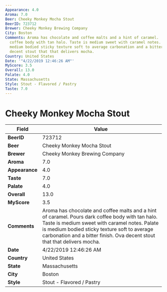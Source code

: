 ```yaml
---
Appearance: 4.0
Aroma: 7.0
Beer: Cheeky Monkey Mocha Stout
BeerID: 723712
Brewer: Cheeky Monkey Brewing Company
City: Boston
Comments: Aroma has chocolate and coffee malts and a hint of caramel.  Pours dark
  coffee body with tan halo. Taste is medium sweet with caramel notes.  Palate is
  medium bodied sticky texture soft to average carbonation and a bitter finish. Ova
  decent stout that that delivers mocha.
Country: United States
Date: '"4/22/2019 12:46:26 AM"'
MyScore: 3.5
Overall: 13.0
Palate: 4.0
State: Massachusetts
Style: Stout - Flavored / Pastry
Taste: 7.0
---
```


# Cheeky Monkey Mocha Stout

| Field         | Value |
|---------------|-------|
| **BeerID** | 723712 |
| **Beer** | Cheeky Monkey Mocha Stout |
| **Brewer** | Cheeky Monkey Brewing Company |
| **Aroma** | 7.0 |
| **Appearance** | 4.0 |
| **Taste** | 7.0 |
| **Palate** | 4.0 |
| **Overall** | 13.0 |
| **MyScore** | 3.5 |
| **Comments** | Aroma has chocolate and coffee malts and a hint of caramel.  Pours dark coffee body with tan halo. Taste is medium sweet with caramel notes.  Palate is medium bodied sticky texture soft to average carbonation and a bitter finish. Ova decent stout that that delivers mocha. |
| **Date** | 4/22/2019 12:46:26 AM |
| **Country** | United States |
| **State** | Massachusetts |
| **City** | Boston |
| **Style** | Stout - Flavored / Pastry |
